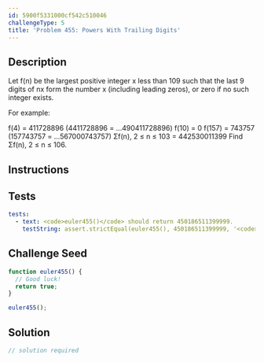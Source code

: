 ```yaml
---
id: 5900f5331000cf542c510046
challengeType: 5
title: 'Problem 455: Powers With Trailing Digits'
---
```


## Description
<section id='description'>
Let f(n) be the largest positive integer x less than 109 such that the last 9 digits of nx form the number x (including leading zeros), or zero if no such integer exists.

For example:

f(4) = 411728896 (4411728896 = ...490411728896)
f(10) = 0
f(157) = 743757 (157743757 = ...567000743757)
Σf(n), 2 ≤ n ≤ 103 = 442530011399
Find Σf(n), 2 ≤ n ≤ 106.
</section>

## Instructions
<section id='instructions'>

</section>

## Tests
<section id='tests'>

```yml
tests:
  - text: <code>euler455()</code> should return 450186511399999.
    testString: assert.strictEqual(euler455(), 450186511399999, '<code>euler455()</code> should return 450186511399999.');

```

</section>

## Challenge Seed
<section id='challengeSeed'>

<div id='js-seed'>

```js
function euler455() {
  // Good luck!
  return true;
}

euler455();
```

</div>



</section>

## Solution
<section id='solution'>

```js
// solution required
```

</section>
